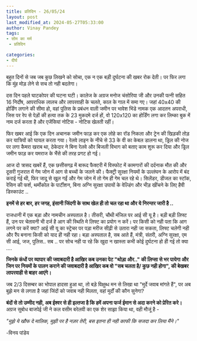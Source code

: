 ```yaml
---
title: प्रतिदिन - 26/05/24
layout: post
last_modified_at: 2024-05-27T05:33:00
author: Vinay Pandey
tags:
- सोम का मर्म
 - प्रतिदिन

categories:
- दीर्घ
---
```

बहुत दिनों से जब जब कुछ लिखने को सोचा, एक न एक बड़ी दुर्घटना की खबर रोक देती। पर फिर लगा कि मुंह मोड़ लेने से सच तो नही बदलेगा। 

दस दिन पहले घाटकोपर की घटना घटी। कालेज के अग्रज मनोज चंसोरिया जी और उनकी पत्नी सहित 16 निर्दोष, आपराधिक लालच और लापरवाही के चलते, काल के गाल में समा गए। जहां 40x40 की होर्डिंग लगाने की सीमा हो, वहां पुलिस के प्रबंधन वाली जमीन पर भावेश भिंडे नामक एक आदतन अपराधी, जिस पर रेप से पेड़ों की हत्या तक के 23 मुकदमे दर्ज हों, वो 120x120 का होर्डिंग लगा कर लिम्का बुक में नाम दर्ज करता है और एजेंसियां नोटिस - नोटिस खेलती रहीं। 

फिर खबर आई कि एक दिन अचानक जमीन फाड़ कर एक लोहे का रॉड निकला और ट्रेन की खिड़की तोड़ कर यात्रियों को घायल करता गया। रेलवे लाइन के नीचे से 33 के वी का केबल डालना था, ड्रिल की नोज पर लगा कैमरा खराब था, ठेकेदार ने बिना रेलवे और बिजली विभाग को बताए काम शुरू कर दिया और ड्रिल जमीन फाड़ कर यमराज के भैंसे की तरह प्रगट हो गई। 

आज दो त्रासद खबरें हैं, एक छत्तीसगढ़ में बारूद फैक्टरी में विस्फोट में कामगारों की दर्दनाक मौत की और दूसरी गुजरात में गेम जोन में आग से बच्चों के जलने की। फैक्ट्री सुरक्षा नियमों के उल्लंघन के आरोप में बंद कराई गई थी, फिर जादू से खुल गईं और गेम जोन में तो गेम ही गेम चल रहे थे। सिलेंडर, डीजल का स्टॉक, रेसिन की फर्श, थर्मोकोल के पार्टीशन, बिना अग्नि सुरक्षा उपायों के वेल्डिंग और भीड़ खींचने के लिए हैवी डिस्काउंट ..

**इनमें से हर बार, हर जगह, इंसानी जिंदगी के साथ खेल ही तो चल रहा था और ये निरन्तर जारी है ..**

राजधानी में एक बड़ा और नामचीन अस्पताल है। तीसरी, चौथी मंजिल पर आई सी यू है। बड़ी बड़ी लिफ्ट हैं, उन पर चेतावनी भी दर्ज है आग की स्थिति मे लिफ्ट का प्रयोग न करें। पर किसी को नही पता कि आग लगने पर करें क्या? आई सी यू का स्ट्रेचर पर पड़ा मरीज सीढ़ी से उतारा नही जा सकता, लिफ्ट चलेगी नही और रैंप बनाना किसी को याद ही नही रहा। बड़ा अस्पताल है, सब आते हैं, मंत्री, संतरी, अग्नि सुरक्षा, एम सी आई, जज, पुलिस.. सब ..  पर सोच नही पा रहे कि खुदा न खास्ता कभी कोई दुर्घटना हो ही गई तो क्या ....

**जिनके कंधों पर व्यापार की जवाबदारी है आखिर कब उनका पेट "थोड़ा और.." की लिप्सा से भर पायेगा और जिन पर नियमों के पालन कराने की जवाबदारी है आखिर कब वो "सब चलता है/ कुछ नही होगा", की बेखबर लापरवाही से बाहर आएंगे।**

जब 2/3 दिसम्बर का भोपाल हादसा हुआ था, तो बड़े विक्षुब्ध मन से लिखा था "मुर्दे जवाब मांगते हैं", पर अब बुझे मन से लगता है जहां जिंदों को जवाब नही मिलता, वहां मुर्दों की कौन सुनेगा?

**बंदों से तो उम्मीद नही, अब ईश्वर से ही इल्तजा है कि हमें अपना फर्ज ईमान से अदा करने को प्रेरित करे।** अग्रज सुबोध बाजपेई जी ने कल वसीम बरेलवी का एक शेर साझा किया था, वही मौजूं है -

*"मुझे ये खौफ दे मालिक, मुझी पर है नज़र तेरी,*
*बस इतना ही नही काफी कि सजदा कर लिया मैंने।"*

-विनय पांडेय


